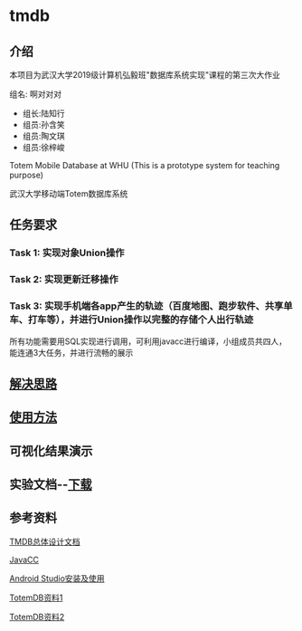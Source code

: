 # tmdb

## 介绍

本项目为武汉大学2019级计算机弘毅班"数据库系统实现"课程的第三次大作业

组名: 啊对对对

- 组长:陆知行
- 组员:孙含笑
- 组员:陶文琪
- 组员:徐梓峻

Totem Mobile Database at WHU (This is a prototype system for teaching purpose)

武汉大学移动端Totem数据库系统

## 任务要求

### Task 1: 实现对象Union操作

### Task 2: 实现更新迁移操作

### Task 3: 实现手机端各app产生的轨迹（百度地图、跑步软件、共享单车、打车等），并进行Union操作以完整的存储个人出行轨迹

所有功能需要用SQL实现进行调用，可利用javacc进行编译，小组成员共四人，能连通3大任务，并进行流畅的展示

## [解决思路](solution.md)

## [使用方法](use.md)

## 可视化结果演示

## 实验文档--[下载](a)

## 参考资料

[TMDB总体设计文档](resource/TMDB总体设计文档v1.pdf)

[JavaCC](resource/javaCC编译.pdf)

[Android Studio安装及使用](resource/AndroidStudio安装及使用.pdf)

[TotemDB资料1](http://totemdb.whu.edu.cn/upload/202102/02/202102022020113648.pdf)

[TotemDB资料2](http://totemdb.whu.edu.cn/upload/202102/02/202102022020276488.pdf)